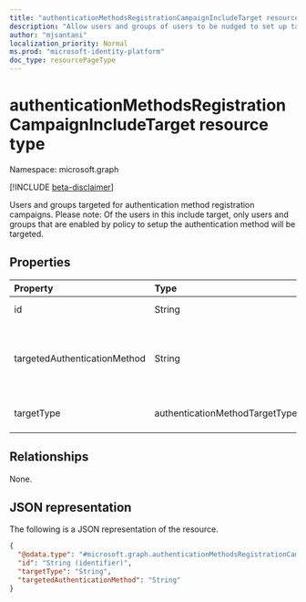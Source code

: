 ```yaml
---
title: "authenticationMethodsRegistrationCampaignIncludeTarget resource type"
description: "Allow users and groups of users to be nudged to set up targeted authentication methods."
author: "mjsantani"
localization_priority: Normal
ms.prod: "microsoft-identity-platform"
doc_type: resourcePageType
---
```


# authenticationMethodsRegistrationCampaignIncludeTarget resource type

Namespace: microsoft.graph

[!INCLUDE [beta-disclaimer](../../includes/beta-disclaimer.md)]

Users and groups targeted for authentication method registration campaigns. Please note: Of the users in this include target, only users and groups that are enabled by policy to setup the authentication method will be targeted.

## Properties
|Property|Type|Description|
|:---|:---|:---|
|id|String|Object ID of an Azure AD user or group.|
|targetedAuthenticationMethod|String|The authentication method user is prompted to register. The only accepted value is currently 'microsoftAuthenticator'.|
|targetType|authenticationMethodTargetType|Possible values are: `user`, `group`, `unknownFutureValue`.|

## Relationships
None.

## JSON representation
The following is a JSON representation of the resource.
<!-- {
  "blockType": "resource",
  "@odata.type": "microsoft.graph.authenticationMethodsRegistrationCampaignIncludeTarget"
}
-->
``` json
{
  "@odata.type": "#microsoft.graph.authenticationMethodsRegistrationCampaignIncludeTarget",
  "id": "String (identifier)",
  "targetType": "String",
  "targetedAuthenticationMethod": "String"
}
```

